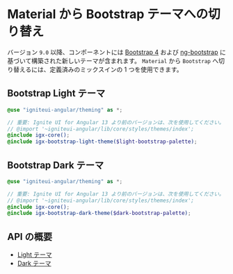 # Material から Bootstrap テーマへの切り替え
バージョン `9.0` 以降、コンポーネントには [Bootstrap 4](https://getbootstrap.com/)  および [ng-bootstrap](https://ng-bootstrap.github.io/#/home) に基づいて構築された新しいテーマが含まれます。
`Material` から `Bootstrap` へ切り替えるには、定義済みのミックスインの 1 つを使用できます。

## Bootstrap Light テーマ
```scss
@use "igniteui-angular/theming" as *;

// 重要: Ignite UI for Angular 13 より前のバージョンは、次を使用してください。
// @import '~igniteui-angular/lib/core/styles/themes/index';
@include igx-core();
@include igx-bootstrap-light-theme($light-bootstrap-palette);
```

## Bootstrap Dark テーマ
```scss
@use "igniteui-angular/theming" as *;

// 重要: Ignite UI for Angular 13 より前のバージョンは、次を使用してください。
// @import '~igniteui-angular/lib/core/styles/themes/index';
@include igx-core();
@include igx-bootstrap-dark-theme($dark-bootstrap-palette);
```

## API の概要
* [Light テーマ]({environment:sassApiUrl}/index.html#mixin-igx-bootstrap-light-theme)
* [Dark テーマ]({environment:sassApiUrl}/index.html#mixin-igx-bootstrap-dark-theme)
